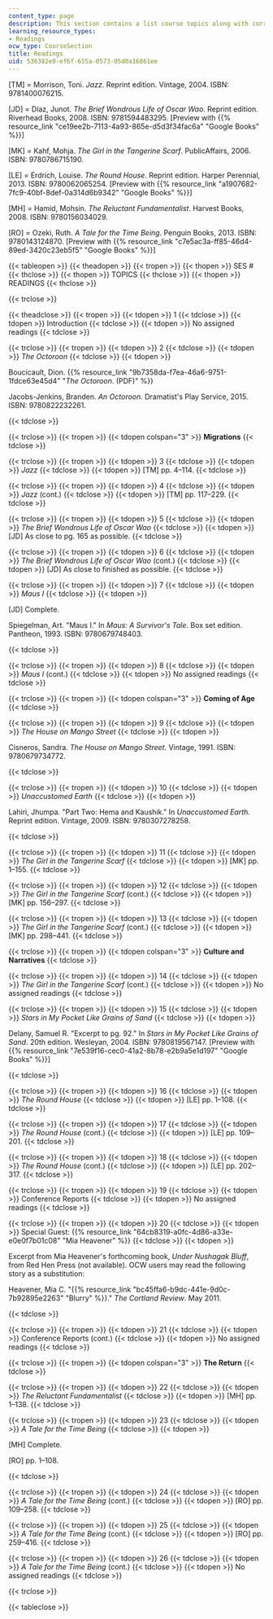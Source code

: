```yaml
---
content_type: page
description: This section contains a list course topics along with corresponding readings.
learning_resource_types:
- Readings
ocw_type: CourseSection
title: Readings
uid: 536382e0-ef6f-655a-0573-05d0a16861ee
---
```


\[TM\] = Morrison, Toni. _Jazz_. Reprint edition. Vintage, 2004. ISBN: 9781400076215.

\[JD\] = Díaz, Junot. _The Brief Wondrous Life of Oscar Wao_. Reprint edition. Riverhead Books, 2008. ISBN: 9781594483295. \[Preview with {{% resource_link "ce19ee2b-7113-4a93-865e-d5d3f34fac6a" "Google Books" %}}\]

\[MK\] = Kahf, Mohja. _The Girl in the Tangerine Scarf_. PublicAffairs, 2006. ISBN: 9780786715190.

\[LE\] = Erdrich, Louise. _The Round House_. Reprint edition. Harper Perennial, 2013. ISBN: 9780062065254. \[Preview with {{% resource_link "a1907682-7fc9-40bf-8def-0a314d6b9342" "Google Books" %}}\]

\[MH\] = Hamid, Mohsin. _The Reluctant Fundamentalist_. Harvest Books, 2008. ISBN: 9780156034029.

\[RO\] = Ozeki, Ruth. _A Tale for the Time Being_. Penguin Books, 2013. ISBN: 9780143124870. \[Preview with {{% resource_link "c7e5ac3a-ff85-46d4-89ed-3420c23eb5f5" "Google Books" %}}\]

{{< tableopen >}}
{{< theadopen >}}
{{< tropen >}}
{{< thopen >}}
SES #
{{< thclose >}}
{{< thopen >}}
TOPICS
{{< thclose >}}
{{< thopen >}}
READINGS
{{< thclose >}}

{{< trclose >}}

{{< theadclose >}}
{{< tropen >}}
{{< tdopen >}}
1
{{< tdclose >}}
{{< tdopen >}}
Introduction
{{< tdclose >}}
{{< tdopen >}}
No assigned readings
{{< tdclose >}}

{{< trclose >}}
{{< tropen >}}
{{< tdopen >}}
2
{{< tdclose >}}
{{< tdopen >}}
_The Octoroon_
{{< tdclose >}}
{{< tdopen >}}


Boucicault, Dion. {{% resource_link "9b7358da-f7ea-46a6-9751-1fdce63e45d4" "_The Octoroon_. (PDF)" %}}

Jacobs-Jenkins, Branden. _An Octoroon_. Dramatist's Play Service, 2015. ISBN: 9780822232261.


{{< tdclose >}}

{{< trclose >}}
{{< tropen >}}
{{< tdopen colspan="3" >}}
**Migrations**
{{< tdclose >}}

{{< trclose >}}
{{< tropen >}}
{{< tdopen >}}
3
{{< tdclose >}}
{{< tdopen >}}
_Jazz_
{{< tdclose >}}
{{< tdopen >}}
\[TM\] pp. 4–114.
{{< tdclose >}}

{{< trclose >}}
{{< tropen >}}
{{< tdopen >}}
4
{{< tdclose >}}
{{< tdopen >}}
_Jazz_ (cont.)
{{< tdclose >}}
{{< tdopen >}}
\[TM\] pp. 117–229.
{{< tdclose >}}

{{< trclose >}}
{{< tropen >}}
{{< tdopen >}}
5
{{< tdclose >}}
{{< tdopen >}}
_The Brief Wondrous Life of Oscar Wao_
{{< tdclose >}}
{{< tdopen >}}
\[JD\] As close to pg. 165 as possible.
{{< tdclose >}}

{{< trclose >}}
{{< tropen >}}
{{< tdopen >}}
6
{{< tdclose >}}
{{< tdopen >}}
_The Brief Wondrous Life of Oscar Wao_ (cont.)
{{< tdclose >}}
{{< tdopen >}}
\[JD\] As close to finished as possible.
{{< tdclose >}}

{{< trclose >}}
{{< tropen >}}
{{< tdopen >}}
7
{{< tdclose >}}
{{< tdopen >}}
_Maus I_
{{< tdclose >}}
{{< tdopen >}}


\[JD\] Complete.

Spiegelman, Art. "Maus I." In _Maus: A Survivor's Tale_. Box set edition. Pantheon, 1993. ISBN: 9780679748403.


{{< tdclose >}}

{{< trclose >}}
{{< tropen >}}
{{< tdopen >}}
8
{{< tdclose >}}
{{< tdopen >}}
_Maus I_ (cont.)
{{< tdclose >}}
{{< tdopen >}}
No assigned readings
{{< tdclose >}}

{{< trclose >}}
{{< tropen >}}
{{< tdopen colspan="3" >}}
**Coming of Age**
{{< tdclose >}}

{{< trclose >}}
{{< tropen >}}
{{< tdopen >}}
9
{{< tdclose >}}
{{< tdopen >}}
_The House on Mango Street_
{{< tdclose >}}
{{< tdopen >}}


Cisneros, Sandra. _The House on Mango Street_. Vintage, 1991. ISBN: 9780679734772.


{{< tdclose >}}

{{< trclose >}}
{{< tropen >}}
{{< tdopen >}}
10
{{< tdclose >}}
{{< tdopen >}}
_Unaccustomed Earth_
{{< tdclose >}}
{{< tdopen >}}


Lahiri, Jhumpa. "Part Two: Hema and Kaushik." In _Unaccustomed Earth_. Reprint edition. Vintage, 2009. ISBN: 9780307278258.


{{< tdclose >}}

{{< trclose >}}
{{< tropen >}}
{{< tdopen >}}
11
{{< tdclose >}}
{{< tdopen >}}
_The Girl in the Tangerine Scarf_
{{< tdclose >}}
{{< tdopen >}}
\[MK\] pp. 1–155.
{{< tdclose >}}

{{< trclose >}}
{{< tropen >}}
{{< tdopen >}}
12
{{< tdclose >}}
{{< tdopen >}}
_The Girl in the Tangerine Scarf_ (cont.)
{{< tdclose >}}
{{< tdopen >}}
\[MK\] pp. 156–297.
{{< tdclose >}}

{{< trclose >}}
{{< tropen >}}
{{< tdopen >}}
13
{{< tdclose >}}
{{< tdopen >}}
_The Girl in the Tangerine Scarf_ (cont.)
{{< tdclose >}}
{{< tdopen >}}
\[MK\] pp. 298–441.
{{< tdclose >}}

{{< trclose >}}
{{< tropen >}}
{{< tdopen colspan="3" >}}
**Culture and Narratives**
{{< tdclose >}}

{{< trclose >}}
{{< tropen >}}
{{< tdopen >}}
14
{{< tdclose >}}
{{< tdopen >}}
_The Girl in the Tangerine Scarf_ (cont.)
{{< tdclose >}}
{{< tdopen >}}
No assigned readings
{{< tdclose >}}

{{< trclose >}}
{{< tropen >}}
{{< tdopen >}}
15
{{< tdclose >}}
{{< tdopen >}}
_Stars in My Pocket Like Grains of Sand_
{{< tdclose >}}
{{< tdopen >}}


Delany, Samuel R. "Excerpt to pg. 92." In _Stars in My Pocket Like Grains of Sand_. 20th edition. Wesleyan, 2004. ISBN: 9780819567147. \[Preview with {{% resource_link "7e539f16-cec0-41a2-8b78-e2b9a5e1d197" "Google Books" %}}\]


{{< tdclose >}}

{{< trclose >}}
{{< tropen >}}
{{< tdopen >}}
16
{{< tdclose >}}
{{< tdopen >}}
_The Round House_
{{< tdclose >}}
{{< tdopen >}}
\[LE\] pp. 1–108.
{{< tdclose >}}

{{< trclose >}}
{{< tropen >}}
{{< tdopen >}}
17
{{< tdclose >}}
{{< tdopen >}}
_The Round House_ (cont.)
{{< tdclose >}}
{{< tdopen >}}
\[LE\] pp. 109–201.
{{< tdclose >}}

{{< trclose >}}
{{< tropen >}}
{{< tdopen >}}
18
{{< tdclose >}}
{{< tdopen >}}
_The Round House_ (cont.)
{{< tdclose >}}
{{< tdopen >}}
\[LE\] pp. 202–317.
{{< tdclose >}}

{{< trclose >}}
{{< tropen >}}
{{< tdopen >}}
19
{{< tdclose >}}
{{< tdopen >}}
Conference Reports
{{< tdclose >}}
{{< tdopen >}}
No assigned readings
{{< tdclose >}}

{{< trclose >}}
{{< tropen >}}
{{< tdopen >}}
20
{{< tdclose >}}
{{< tdopen >}}
Special Guest: {{% resource_link "64cb8319-a0fc-4d86-a33e-e0e0f7b01c08" "Mia Heavener" %}}
{{< tdclose >}}
{{< tdopen >}}


Excerpt from Mia Heavener's forthcoming book, _Under Nushagak Bluff_, from Red Hen Press (not available). OCW users may read the following story as a substitution:

Heavener, Mia C. "{{% resource_link "bc45ffa6-b9dc-441e-9d0c-7b92895e2263" "Blurry" %}}." _The Cortland Review_. May 2011.


{{< tdclose >}}

{{< trclose >}}
{{< tropen >}}
{{< tdopen >}}
21
{{< tdclose >}}
{{< tdopen >}}
Conference Reports (cont.)
{{< tdclose >}}
{{< tdopen >}}
No assigned readings
{{< tdclose >}}

{{< trclose >}}
{{< tropen >}}
{{< tdopen colspan="3" >}}
**The Return**
{{< tdclose >}}

{{< trclose >}}
{{< tropen >}}
{{< tdopen >}}
22
{{< tdclose >}}
{{< tdopen >}}
_The Reluctant Fundamentalist_
{{< tdclose >}}
{{< tdopen >}}
\[MH\] pp. 1–138.
{{< tdclose >}}

{{< trclose >}}
{{< tropen >}}
{{< tdopen >}}
23
{{< tdclose >}}
{{< tdopen >}}
_A Tale for the Time Being_
{{< tdclose >}}
{{< tdopen >}}


\[MH\] Complete.

\[RO\] pp. 1–108.


{{< tdclose >}}

{{< trclose >}}
{{< tropen >}}
{{< tdopen >}}
24
{{< tdclose >}}
{{< tdopen >}}
_A Tale for the Time Being_ (cont.)
{{< tdclose >}}
{{< tdopen >}}
\[RO\] pp. 109–258.
{{< tdclose >}}

{{< trclose >}}
{{< tropen >}}
{{< tdopen >}}
25
{{< tdclose >}}
{{< tdopen >}}
_A Tale for the Time Being_ (cont.)
{{< tdclose >}}
{{< tdopen >}}
\[RO\] pp. 259–416.
{{< tdclose >}}

{{< trclose >}}
{{< tropen >}}
{{< tdopen >}}
26
{{< tdclose >}}
{{< tdopen >}}
_A Tale for the Time Being_ (cont.)
{{< tdclose >}}
{{< tdopen >}}
No assigned readings
{{< tdclose >}}

{{< trclose >}}

{{< tableclose >}}